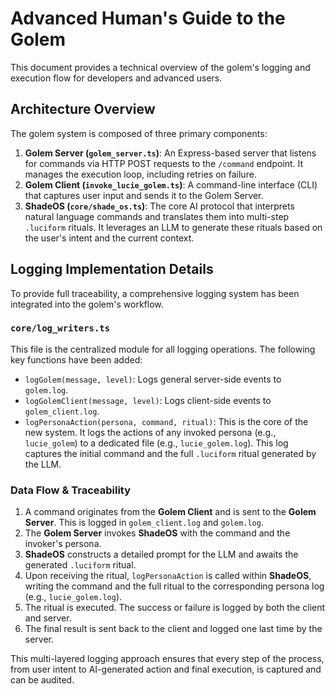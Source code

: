 # Advanced Human's Guide to the Golem

This document provides a technical overview of the golem's logging and execution flow for developers and advanced users.

## Architecture Overview

The golem system is composed of three primary components:

1.  **Golem Server (`golem_server.ts`)**: An Express-based server that listens for commands via HTTP POST requests to the `/command` endpoint. It manages the execution loop, including retries on failure.
2.  **Golem Client (`invoke_lucie_golem.ts`)**: A command-line interface (CLI) that captures user input and sends it to the Golem Server.
3.  **ShadeOS (`core/shade_os.ts`)**: The core AI protocol that interprets natural language commands and translates them into multi-step `.luciform` rituals. It leverages an LLM to generate these rituals based on the user's intent and the current context.

## Logging Implementation Details

To provide full traceability, a comprehensive logging system has been integrated into the golem's workflow.

### `core/log_writers.ts`

This file is the centralized module for all logging operations. The following key functions have been added:

*   `logGolem(message, level)`: Logs general server-side events to `golem.log`.
*   `logGolemClient(message, level)`: Logs client-side events to `golem_client.log`.
*   `logPersonaAction(persona, command, ritual)`: This is the core of the new system. It logs the actions of any invoked persona (e.g., `lucie_golem`) to a dedicated file (e.g., `lucie_golem.log`). This log captures the initial command and the full `.luciform` ritual generated by the LLM.

### Data Flow & Traceability

1.  A command originates from the **Golem Client** and is sent to the **Golem Server**. This is logged in `golem_client.log` and `golem.log`.
2.  The **Golem Server** invokes **ShadeOS** with the command and the invoker's persona.
3.  **ShadeOS** constructs a detailed prompt for the LLM and awaits the generated `.luciform` ritual.
4.  Upon receiving the ritual, `logPersonaAction` is called within **ShadeOS**, writing the command and the full ritual to the corresponding persona log (e.g., `lucie_golem.log`).
5.  The ritual is executed. The success or failure is logged by both the client and server.
6.  The final result is sent back to the client and logged one last time by the server.

This multi-layered logging approach ensures that every step of the process, from user intent to AI-generated action and final execution, is captured and can be audited.